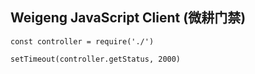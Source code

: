 ## Weigeng JavaScript Client (微耕门禁)

```
const controller = require('./')

setTimeout(controller.getStatus, 2000)
```